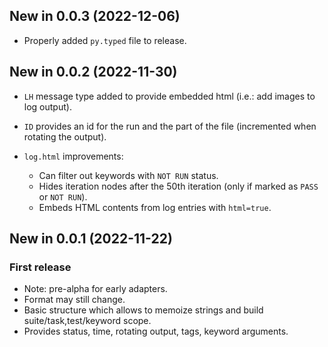New in 0.0.3 (2022-12-06)
-----------------------------

- Properly added `py.typed` file to release.
 

New in 0.0.2 (2022-11-30)
-----------------------------

- `LH` message type added to provide embedded html (i.e.: add images to log output).
- `ID` provides an id for the run and the part of the file (incremented when rotating the output). 

- `log.html` improvements:

  - Can filter out keywords with `NOT RUN` status.
  - Hides iteration nodes after the 50th iteration (only if marked as `PASS` or `NOT RUN`).
  - Embeds HTML contents from log entries with `html=true`. 


New in 0.0.1 (2022-11-22)
-----------------------------

### First release

- Note: pre-alpha for early adapters.
- Format may still change.
- Basic structure which allows to memoize strings and build suite/task,test/keyword scope.
- Provides status, time, rotating output, tags, keyword arguments.